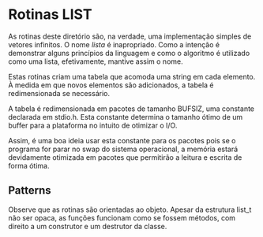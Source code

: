 # Rotinas LIST

As rotinas deste diretório são, na verdade, uma implementação simples de vetores
infinitos. O nome _lista_ é inapropriado. Como a intenção é demonstrar alguns
princípios da linguagem e como o algoritmo é utilizado como uma lista,
efetivamente, mantive assim o nome.

Estas rotinas criam uma tabela que acomoda uma string em cada elemento. À medida
em que novos elementos são adicionados, a tabela é redimensionada se necessário.

A tabela é redimensionada em pacotes de tamanho BUFSIZ, uma constante declarada
em stdio.h. Esta constante determina o tamanho ótimo de um buffer para a
plataforma no intuito de otimizar o I/O.

Assim, é uma boa ideia usar esta constante para os pacotes pois se o programa
for parar no swap do sistema operacional, a memória estará devidamente otimizada
em pacotes que permitirão a leitura e escrita de forma ótima.

## Patterns

Observe que as rotinas são orientadas ao objeto. Apesar da estrutura list_t não
ser opaca, as funções funcionam como se fossem métodos, com direito a um
construtor e um destrutor da classe.
